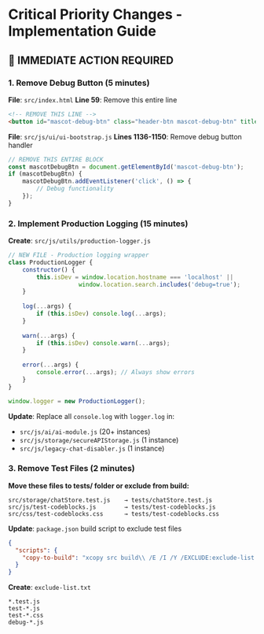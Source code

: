 # Critical Priority Changes - Implementation Guide

## 🚨 **IMMEDIATE ACTION REQUIRED**

### **1. Remove Debug Button (5 minutes)**

**File**: `src/index.html`
**Line 59**: Remove this entire line
```html
<!-- REMOVE THIS LINE -->
<button id="mascot-debug-btn" class="header-btn mascot-debug-btn" title="Test Mascot Visibility">TEST</button>
```

**File**: `src/js/ui/ui-bootstrap.js`
**Lines 1136-1150**: Remove debug button handler
```javascript
// REMOVE THIS ENTIRE BLOCK
const mascotDebugBtn = document.getElementById('mascot-debug-btn');
if (mascotDebugBtn) {
    mascotDebugBtn.addEventListener('click', () => {
        // Debug functionality
    });
}
```

### **2. Implement Production Logging (15 minutes)**

**Create**: `src/js/utils/production-logger.js`
```javascript
// NEW FILE - Production logging wrapper
class ProductionLogger {
    constructor() {
        this.isDev = window.location.hostname === 'localhost' || 
                    window.location.search.includes('debug=true');
    }
    
    log(...args) {
        if (this.isDev) console.log(...args);
    }
    
    warn(...args) {
        if (this.isDev) console.warn(...args);
    }
    
    error(...args) {
        console.error(...args); // Always show errors
    }
}

window.logger = new ProductionLogger();
```

**Update**: Replace all `console.log` with `logger.log` in:
- `src/js/ai/ai-module.js` (20+ instances)
- `src/js/storage/secureAPIStorage.js` (1 instance)
- `src/js/legacy-chat-disabler.js` (1 instance)

### **3. Remove Test Files (2 minutes)**

**Move these files to tests/ folder or exclude from build:**
```
src/storage/chatStore.test.js    → tests/chatStore.test.js
src/js/test-codeblocks.js        → tests/test-codeblocks.js  
src/css/test-codeblocks.css      → tests/test-codeblocks.css
```

**Update**: `package.json` build script to exclude test files
```json
{
  "scripts": {
    "copy-to-build": "xcopy src build\\ /E /I /Y /EXCLUDE:exclude-list.txt"
  }
}
```

**Create**: `exclude-list.txt`
```
*.test.js
test-*.js
test-*.css
debug-*.js
```